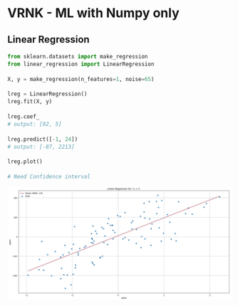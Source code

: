 # VRNK - ML with Numpy only

## Linear Regression

```python
from sklearn.datasets import make_regression
from linear_regression import LinearRegression

X, y = make_regression(n_features=1, noise=65)

lreg = LinearRegression()
lreg.fit(X, y)

lreg.coef_
# output: [92, 5]

lreg.predict([-1, 24])
# output: [-87, 2213]

lreg.plot()

# Need Confidence interval

```

![Linear Regressions](lin_reg_plot.png)

